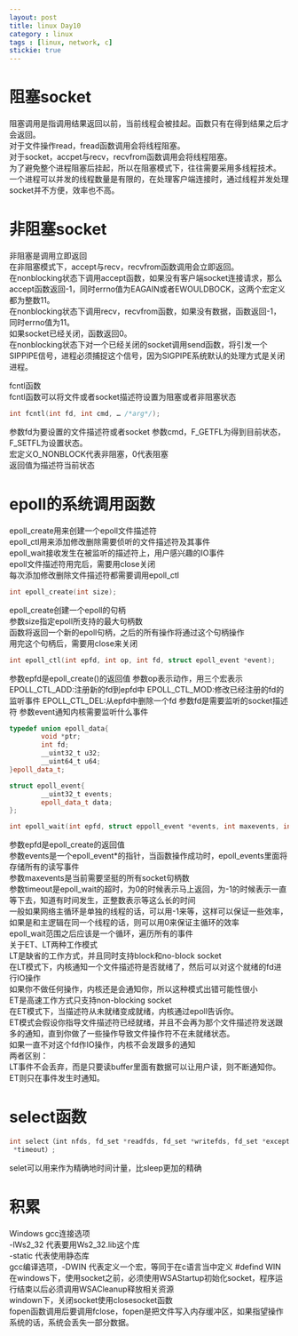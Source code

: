 ```yaml
---
layout: post
title: linux Day10
category : linux
tags : [linux, network, c]
stickie: true
---
```



阻塞socket
===

阻塞调用是指调用结果返回以前，当前线程会被挂起。函数只有在得到结果之后才会返回。  
对于文件操作read，fread函数调用会将线程阻塞。  
对于socket，accpet与recv，recvfrom函数调用会将线程阻塞。  
为了避免整个进程阻塞后挂起，所以在阻塞模式下，往往需要采用多线程技术。  
一个进程可以并发的线程数量是有限的，在处理客户端连接时，通过线程并发处理socket并不方便，效率也不高。



非阻塞socket
===

非阻塞是调用立即返回  
在非阻塞模式下，accept与recv，recvfrom函数调用会立即返回。  
在nonblocking状态下调用accept函数，如果没有客户端socket连接请求，那么accept函数返回-1，同时errno值为EAGAIN或者EWOULDBOCK，这两个宏定义都为整数11。  
在nonblocking状态下调用recv，recvfrom函数，如果没有数据，函数返回-1，同时errno值为11。  
如果socket已经关闭，函数返回0。  
在nonblocking状态下对一个已经关闭的socket调用send函数，将引发一个SIPPIPE信号，进程必须捕捉这个信号，因为SIGPIPE系统默认的处理方式是关闭进程。

fcntl函数  
fcntl函数可以将文件或者socket描述符设置为阻塞或者非阻塞状态  

```c++
int fcntl(int fd, int cmd, … /*arg*/);
```
参数fd为要设置的文件描述符或者socket 
参数cmd，F_GETFL为得到目前状态，F_SETFL为设置状态。  
宏定义O_NONBLOCK代表非阻塞，0代表阻塞  
返回值为描述符当前状态



epoll的系统调用函数
===

epoll_create用来创建一个epoll文件描述符  
epoll_ctl用来添加修改删除需要侦听的文件描述符及其事件  
epoll_wait接收发生在被监听的描述符上，用户感兴趣的IO事件  
epoll文件描述符用完后，需要用close关闭  
每次添加修改删除文件描述符都需要调用epoll_ctl

```c
int epoll_create(int size);
```
epoll_create创建一个epoll的句柄  
参数size指定epoll所支持的最大句柄数  
函数将返回一个新的epoll句柄，之后的所有操作将通过这个句柄操作  
用完这个句柄后，需要用close来关闭

```c
int epoll_ctl(int epfd, int op, int fd, struct epoll_event *event);
```
参数epfd是epoll_create()的返回值
参数op表示动作，用三个宏表示
EPOLL_CTL_ADD:注册新的fd到epfd中
EPOLL_CTL_MOD:修改已经注册的fd的监听事件
EPOLL_CTL_DEL:从epfd中删除一个fd
参数fd是需要监听的socket描述符
参数event通知内核需要监听什么事件

```c++
typedef union epoll_data{
        void *ptr;
        int fd;
        __uint32_t u32;
        __uint64_t u64;
}epoll_data_t;

struct epoll_event{
        __uint32_t events;
        epoll_data_t data;
};

int epoll_wait(int epfd, struct eppoll_event *events, int maxevents, int timeout);
```
参数epfd是epoll_create的返回值  
参数events是一个epoll_event*的指针，当函数操作成功时，epoll_events里面将存储所有的读写事件  
参数maxevents是当前需要坚挺的所有socket句柄数  
参数timeout是epoll_wait的超时，为0的时候表示马上返回，为-1的时候表示一直等下去，知道有时间发生，正整数表示等这么长的时间  
一般如果网络主循环是单独的线程的话，可以用-1来等，这样可以保证一些效率，如果是和主逻辑在同一个线程的话，则可以用0来保证主循环的效率  
epoll_wait范围之后应该是一个循环，遍历所有的事件  
关于ET、LT两种工作模式  
LT是缺省的工作方式，并且同时支持block和no-block socket  
在LT模式下，内核通知一个文件描述符是否就绪了，然后可以对这个就绪的fd进行IO操作  
如果你不做任何操作，内核还是会通知你，所以这种模式出错可能性很小  
ET是高速工作方式只支持non-blocking socket  
在ET模式下，当描述符从未就绪变成就绪，内核通过epoll告诉你。  
ET模式会假设你指导文件描述符已经就绪，并且不会再为那个文件描述符发送跟多的通知，直到你做了一些操作导致文件操作符不在未就绪状态。  
如果一直不对这个fd作IO操作，内核不会发跟多的通知  
两者区别：  
LT事件不会丢弃，而是只要读buffer里面有数据可以让用户读，则不断通知你。  
ET则只在事件发生时通知。



select函数
===

```c
int select（int nfds, fd_set *readfds, fd_set *writefds, fd_set *exceptfds, struct timeval
 *timeout）;
```
selet可以用来作为精确地时间计量，比sleep更加的精确


积累
===

Windows gcc连接选项  
-lWs2_32   代表要用Ws2_32.lib这个库  
-static    代表使用静态库  
gcc编译选项，-DWIN 代表定义一个宏，等同于在c语言当中定义 #defind WIN  
在windows下，使用socket之前，必须使用WSAStartup初始化socket，程序运行结束以后必须调用WSACleanup释放相关资源  
windown下，关闭socket使用closesocket函数  
fopen函数调用后要调用fclose，fopen是把文件写入内存缓冲区，如果指望操作系统的话，系统会丢失一部分数据。

